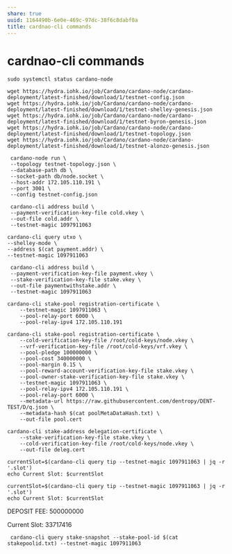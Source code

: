 ```yaml
---
share: true
uuid: 1164490b-6e0e-469c-97dc-38f6c8dabf0a
title: cardnao-cli commands
---
```

# cardnao-cli commands
    sudo systemctl status cardano-node

    wget https://hydra.iohk.io/job/Cardano/cardano-node/cardano-deployment/latest-finished/download/1/testnet-config.json
    wget https://hydra.iohk.io/job/Cardano/cardano-node/cardano-deployment/latest-finished/download/1/testnet-shelley-genesis.json
    wget https://hydra.iohk.io/job/Cardano/cardano-node/cardano-deployment/latest-finished/download/1/testnet-byron-genesis.json
    wget https://hydra.iohk.io/job/Cardano/cardano-node/cardano-deployment/latest-finished/download/1/testnet-topology.json
    wget https://hydra.iohk.io/job/Cardano/cardano-node/cardano-deployment/latest-finished/download/1/testnet-alonzo-genesis.json

     cardano-node run \
     --topology testnet-topology.json \
     --database-path db \
     --socket-path db/node.socket \
     --host-addr 172.105.110.191 \
     --port 3001 \
     --config testnet-config.json

     cardano-cli address build \
     --payment-verification-key-file cold.vkey \
     --out-file cold.addr \
     --testnet-magic 1097911063

    cardano-cli query utxo \
    --shelley-mode \
    --address $(cat payment.addr) \
    --testnet-magic 1097911063

     cardano-cli address build \
     --payment-verification-key-file payment.vkey \
     --stake-verification-key-file stake.vkey \
     --out-file paymentwithstake.addr \
     --testnet-magic 1097911063

    cardano-cli stake-pool registration-certificate \
        --testnet-magic 1097911063 \
        --pool-relay-port 6000 \
        --pool-relay-ipv4 172.105.110.191

    cardano-cli stake-pool registration-certificate \
        --cold-verification-key-file /root/cold-keys/node.vkey \
        --vrf-verification-key-file /root/cold-keys/vrf.vkey \
        --pool-pledge 100000000 \
        --pool-cost 340000000 \
        --pool-margin 0.15 \
        --pool-reward-account-verification-key-file stake.vkey \
        --pool-owner-stake-verification-key-file stake.vkey \
        --testnet-magic 1097911063 \
        --pool-relay-ipv4 172.105.110.191 \
        --pool-relay-port 6000 \
        --metadata-url https://raw.githubusercontent.com/dentropy/DENT-TEST/D/q.json \
        --metadata-hash $(cat poolMetaDataHash.txt) \
        --out-file pool.cert

    cardano-cli stake-address delegation-certificate \
        --stake-verification-key-file stake.vkey \
        --cold-verification-key-file /root/cold-keys/node.vkey \
        --out-file deleg.cert

    currentSlot=$(cardano-cli query tip --testnet-magic 1097911063 | jq -r '.slot')
    echo Current Slot: $currentSlot

    currentSlot=$(cardano-cli query tip --testnet-magic 1097911063 | jq -r '.slot')
    echo Current Slot: $currentSlot

DEPOSIT FEE: 500000000

Current Slot: 33717416

     cardano-cli query stake-snapshot --stake-pool-id $(cat stakepoolid.txt) --testnet-magic 1097911063